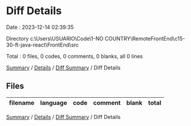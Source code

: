 # Diff Details

Date : 2023-12-14 02:39:35

Directory c:\\Users\\USUARIO\\Code\\1-NO COUNTRY\\RemoteFrontEnd\\c15-30-ft-java-react\\FrontEnd\\src

Total : 0 files,  0 codes, 0 comments, 0 blanks, all 0 lines

[Summary](results.md) / [Details](details.md) / [Diff Summary](diff.md) / Diff Details

## Files
| filename | language | code | comment | blank | total |
| :--- | :--- | ---: | ---: | ---: | ---: |

[Summary](results.md) / [Details](details.md) / [Diff Summary](diff.md) / Diff Details